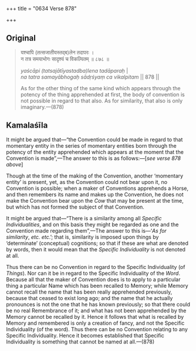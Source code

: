 +++
title = "0634 Verse 878"

+++
## Original 
>
> यश्चापि (तत्सजातीयस्तद्ब)लेन तदापरः ।  
> न तत्र समयाभोगः सादृश्यं च विकल्पितम् ॥ ८७८ ॥ 
>
> *yaścāpi (tatsajātīyastadba)lena tadāparaḥ* \|  
> *na tatra samayābhogaḥ sādṛśyaṃ ca vikalpitam* \|\| 878 \|\| 
>
> As for the other thing of the same kind which appears through the potency of the thing apprehended at first, the body of convention is not possible in regard to that also. As for similarity, that also is only imaginary.—(878)



## Kamalaśīla

It might be argued that—“the Convention could be made in regard to that momentary entity in the series of momentary entities born through the potency of the entity apprehended which appears at the moment that the Convention is made”,—The answer to this is as follows:—[*see verse 878 above*]

Though at the time of the making of the Convention, another ‘momentary entity’ is present, yet, as the Convention could not bear upon it, no Convention is possible; when a maker of Conventions apprehends a Horse, and then remembers its name and makes up the Convention, he does not make the Convention bear upon the *Cow* that may be present at the time, but which has not formed the subject of that Convention.

It might be argued that—“There is a similarity among all *Specific Individualities*, and on this basis they might be regarded as one and the Convention made regarding them”,—The answer to this is—‘*As for similarity*, *etc. etc*.’; that is, similarity is imposed upon things by ‘determinate’ (conceptual) cognitions; so that if these are what are denoted by words, then it would mean that the *Specific Individuality* is not denoted at all.

Thus there can be no Convention in regard to the Specific Individuality (of *Things*). Nor can it be in regard to the Specific Individuality of the *Word*. Because all that the maker of Convention does is to apply to a particular thing a particular Name which has been recalled to Memory; while Memory cannot recall the name that has been really apprehended previously, because that ceased to exist long ago; and the name that he actually pronounces is not the one that he has known previously; so that there could be no real Remembrance of it; and what has not been apprehended by the Memory cannot be recalled by it. Hence it follows that what is recalled by Memory and remembered is only a creation of fancy, and not the Specific Individuality (of the word). Thus there can be no Convention relating to any Specific Individuality. Hence it becomes established that Specific Individuality is something that cannot be named at all.—(878)


